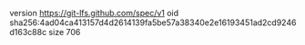 version https://git-lfs.github.com/spec/v1
oid sha256:4ad04ca413157d4d2614139fa5be57a38340e2e16193451ad2cd9246d163c88c
size 706
